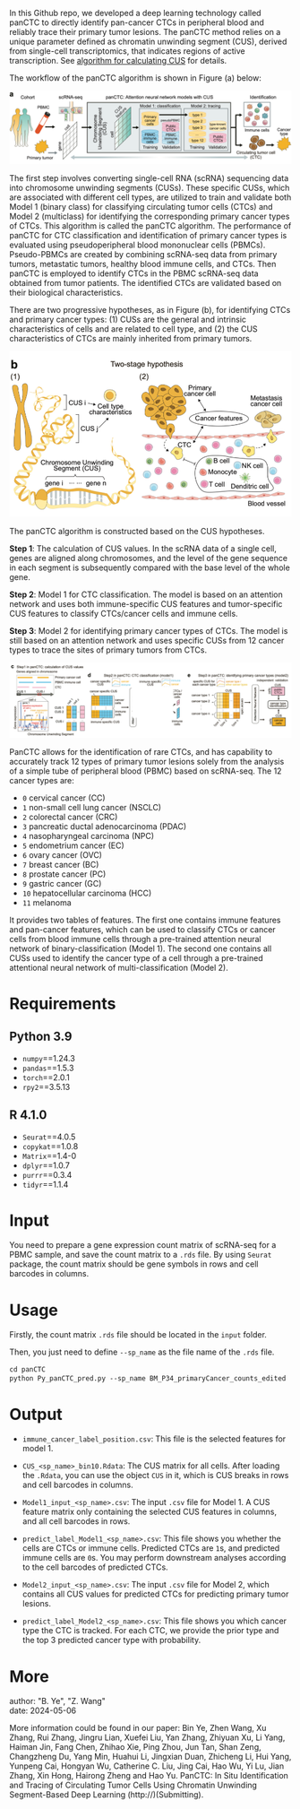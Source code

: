 In this Github repo, we developed a deep learning technology called panCTC to directly identify pan-cancer CTCs in peripheral blood and reliably trace their primary tumor lesions. The panCTC method relies on a unique parameter defined as chromatin unwinding segment (CUS), derived from single-cell transcriptomics, that indicates regions of active transcription. See [algorithm for calculating CUS](https://github.com/SiatBioInf/panCTC/blob/main/pics/cal_CUS.md) for details.

The workflow of the panCTC algorithm is shown in Figure (a) below:

![image](https://github.com/SiatBioInf/panCTC/blob/main/pics/a.png)

The first step involves converting single-cell RNA (scRNA) sequencing data into chromosome unwinding segments (CUSs). These specific CUSs, which are associated with different cell types, are utilized to train and validate both Model 1 (binary class) for classifying circulating tumor cells (CTCs) and Model 2 (multiclass) for identifying the corresponding primary cancer types of CTCs. This algorithm is called the panCTC algorithm. The performance of panCTC for CTC classification and identification of primary cancer types is evaluated using pseudoperipheral blood mononuclear cells (PBMCs). Pseudo-PBMCs are created by combining scRNA-seq data from primary tumors, metastatic tumors, healthy blood immune cells, and CTCs. Then panCTC is employed to identify CTCs in the PBMC scRNA-seq data obtained from tumor patients. The identified CTCs are validated based on their biological characteristics.


There are two progressive hypotheses, as in Figure (b), for identifying CTCs and primary cancer types: (1) CUSs are the general and intrinsic characteristics of cells and are related to cell type, and (2) the CUS characteristics of CTCs are mainly inherited from primary tumors. 

![image](https://github.com/SiatBioInf/panCTC/blob/main/pics/b.png)


The panCTC algorithm is constructed based on the CUS hypotheses.  

**Step 1**: The calculation of CUS values. In the scRNA data of a single cell, genes are aligned along chromosomes, and the level of the gene sequence in each segment is subsequently compared with the base level of the whole gene. 

**Step 2**: Model 1 for CTC classification. The model is based on an attention network and uses both immune-specific CUS features and tumor-specific CUS features to classify CTCs/cancer cells and immune cells. 

**Step 3**: Model 2 for identifying primary cancer types of CTCs. The model is still based on an attention network and uses specific CUSs from 12 cancer types to trace the sites of primary tumors from CTCs.

![image](https://github.com/SiatBioInf/panCTC/blob/main/pics/c-e.png)



PanCTC allows for the identification of rare CTCs, and has  capability to accurately track 12 types of primary tumor lesions solely from the analysis of a simple tube of peripheral blood (PBMC) based on scRNA-seq. The 12 cancer types are: 

- `0`  cervical cancer (CC)
- `1`  non-small cell lung cancer (NSCLC)
- `2`  colorectal cancer (CRC)
- `3`  pancreatic ductal adenocarcinoma (PDAC)
- `4`  nasopharyngeal carcinoma (NPC)
- `5`  endometrium cancer (EC)
- `6`  ovary cancer (OVC)
- `7`  breast cancer (BC)
- `8`  prostate cancer (PC)
- `9`  gastric cancer (GC)
- `10`  hepatocellular carcinoma (HCC)
- `11`  melanoma

It provides two tables of features. The first one contains immune features and pan-cancer features, which can be used to classify CTCs or cancer cells from blood immune cells through a pre-trained attention neural network of binary-classification (Model 1). The second one contains all CUSs used to identify the cancer type of a cell through a pre-trained attentional neural network of multi-classification (Model 2). 

# Requirements
## Python 3.9
- `numpy`==1.24.3
- `pandas`==1.5.3
- `torch`==2.0.1
- `rpy2`==3.5.13

## R 4.1.0
- `Seurat`==4.0.5
- `copykat`==1.0.8
- `Matrix`==1.4-0
- `dplyr`==1.0.7
- `purrr`==0.3.4
- `tidyr`==1.1.4


# Input

You need to prepare a gene expression count matrix of scRNA-seq for a PBMC sample, and save the count matrix to a `.rds` file. By using `Seurat` package, the count matrix should be gene symbols in rows and cell barcodes in columns.


# Usage

Firstly, the count matrix  `.rds` file should be located in the `input` folder.

Then, you just need to define `--sp_name` as the file name of the `.rds` file.

```
cd panCTC
python Py_panCTC_pred.py --sp_name BM_P34_primaryCancer_counts_edited
```

# Output

- `immune_cancer_label_position.csv`: This file is the selected features for model 1.

- `CUS_<sp_name>_bin10.Rdata`: The CUS matrix for all cells. After loading the `.Rdata`, you can use the object `CUS` in it, which is CUS breaks in rows and cell barcodes in columns.

- `Model1_input_<sp_name>.csv`: The input `.csv` file for Model 1. A CUS feature matrix only containing the selected CUS features in columns, and all cell barcodes in rows. 

- `predict_label_Model1_<sp_name>.csv`: This file shows you whether the cells are CTCs or immune cells. Predicted CTCs are `1`s, and predicted immune cells are `0`s. You may perform downstream analyses according to the cell barcodes of predicted CTCs.

- `Model2_input_<sp_name>.csv`: The input `.csv` file for Model 2, which contains all CUS values for predicted CTCs for predicting primary tumor lesions. 

- `predict_label_Model2_<sp_name>.csv`: This file shows you which cancer type the CTC is tracked. For each CTC, we provide the prior type and the top 3 predicted cancer type with probability. 

# More

author: "B. Ye", "Z. Wang"    
date: 2024-05-06

More information could be found in our paper: 
Bin Ye, Zhen Wang, Xu Zhang, Rui Zhang, Jingru Lian, Xuefei Liu, Yan Zhang, Zhiyuan Xu, Li Yang, Haiman Jin, Fang Chen, Zhihao Xie, Ping Zhou, Jun Tan, Shan Zeng, Changzheng Du, Yang Min, Huahui Li, Jingxian Duan, Zhicheng Li, Hui Yang, Yunpeng Cai, Hongyan Wu, Catherine C. Liu, Jing Cai, Hao Wu, Yi Lu, Jian Zhang, Xin Hong, Hairong Zheng and Hao Yu. PanCTC: In Situ Identification and Tracing of Circulating Tumor Cells Using Chromatin Unwinding Segment-Based Deep Learning (http://)(Submitting). 







